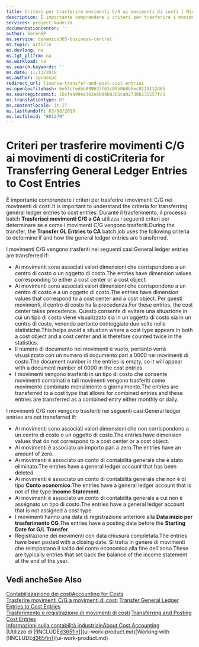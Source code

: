 ```yaml
---
title: Criteri per trasferire movimenti C/G ai movimenti di costi | Microsoft Docs
description: È importante comprendere i criteri per trasferire i movimenti C/G nei movimenti di costi. Durante il trasferimento, il processo batch **Trasferisci movimenti C/G a CA** utilizza i seguenti criteri per determinare se e come i movimenti C/G vengono trasferiti.
services: project-madeira
documentationcenter: ''
author: SorenGP
ms.service: dynamics365-business-central
ms.topic: article
ms.devlang: na
ms.tgt_pltfrm: na
ms.workload: na
ms.search.keywords: ''
ms.date: 11/13/2018
ms.author: sgroespe
redirect_url: finance-transfer-and-post-cost-entries
ms.openlocfilehash: 6e5fcfedbb899633f61c05b0b8b5ec8125112d65
ms.sourcegitcommit: 1bcfaa99ea302e6b84b8361ca02730b135557fc1
ms.translationtype: HT
ms.contentlocale: it-IT
ms.lasthandoff: 03/08/2019
ms.locfileid: "801279"
---
```

# <a name="criteria-for-transferring-general-ledger-entries-to-cost-entries"></a><span data-ttu-id="bf1e1-104">Criteri per trasferire movimenti C/G ai movimenti di costi</span><span class="sxs-lookup"><span data-stu-id="bf1e1-104">Criteria for Transferring General Ledger Entries to Cost Entries</span></span>
<span data-ttu-id="bf1e1-105">È importante comprendere i criteri per trasferire i movimenti C/G nei movimenti di costi.</span><span class="sxs-lookup"><span data-stu-id="bf1e1-105">It is important to understand the criteria for transferring general ledger entries to cost entries.</span></span> <span data-ttu-id="bf1e1-106">Durante il trasferimento, il processo batch **Trasferisci movimenti C/G a CA** utilizza i seguenti criteri per determinare se e come i movimenti C/G vengono trasferiti.</span><span class="sxs-lookup"><span data-stu-id="bf1e1-106">During the transfer, the **Transfer GL Entries to CA** batch job uses the following criteria to determine if and how the general ledger entries are transferred.</span></span>  

<span data-ttu-id="bf1e1-107">I movimenti C/G vengono trasferiti nei seguenti casi:</span><span class="sxs-lookup"><span data-stu-id="bf1e1-107">General ledger entries are transferred if:</span></span>  

-   <span data-ttu-id="bf1e1-108">Ai movimenti sono associati valori dimensioni che corrispondono a un centro di costo o un oggetto di costo.</span><span class="sxs-lookup"><span data-stu-id="bf1e1-108">The entries have dimension values corresponding to either a cost center or a cost object.</span></span>  
-   <span data-ttu-id="bf1e1-109">Ai movimenti sono associati valori dimensioni che corrispondono a un centro di costo e a un oggetto di costo.</span><span class="sxs-lookup"><span data-stu-id="bf1e1-109">The entries have dimension values that correspond to a cost center and a cost object.</span></span> <span data-ttu-id="bf1e1-110">Per questi movimenti, il centro di costo ha la precedenza.</span><span class="sxs-lookup"><span data-stu-id="bf1e1-110">For these entries, the cost center takes precedence.</span></span> <span data-ttu-id="bf1e1-111">Questo consente di evitare una situazione in cui un tipo di costo viene visualizzato sia in un oggetto di costo sia in un centro di costo, venendo pertanto conteggiato due volte nelle statistiche.</span><span class="sxs-lookup"><span data-stu-id="bf1e1-111">This helps avoid a situation where a cost type appears in both a cost object and a cost center and is therefore counted twice in the statistics.</span></span>  
-   <span data-ttu-id="bf1e1-112">Il numero di documento nei movimenti è vuoto, pertanto verrà visualizzato con un numero di documento pari a 0000 nei movimenti di costo.</span><span class="sxs-lookup"><span data-stu-id="bf1e1-112">The document number in the entries is empty, so it will appear with a document number of 0000 in the cost entries.</span></span>  
-   <span data-ttu-id="bf1e1-113">I movimenti vengono trasferiti in un tipo di costo che consente movimenti combinati e tali movimenti vengono trasferiti come movimento combinato mensilmente o giornalmente.</span><span class="sxs-lookup"><span data-stu-id="bf1e1-113">The entries are transferred to a cost type that allows for combined entries and these entries are transferred as a combined entry either monthly or daily.</span></span>  

<span data-ttu-id="bf1e1-114">I movimenti C/G non vengono trasferiti nei seguenti casi:</span><span class="sxs-lookup"><span data-stu-id="bf1e1-114">General ledger entries are not transferred if:</span></span>  

-   <span data-ttu-id="bf1e1-115">Ai movimenti sono associati valori dimensioni che non corrispondono a un centro di costo o un oggetto di costo.</span><span class="sxs-lookup"><span data-stu-id="bf1e1-115">The entries have dimension values that do not correspond to a cost center or a cost object.</span></span>  
-   <span data-ttu-id="bf1e1-116">Ai movimenti è associato un importo pari a zero.</span><span class="sxs-lookup"><span data-stu-id="bf1e1-116">The entries have an amount of zero.</span></span>  
-   <span data-ttu-id="bf1e1-117">Ai movimenti è associato un conto di contabilità generale che è stato eliminato.</span><span class="sxs-lookup"><span data-stu-id="bf1e1-117">The entries have a general ledger account that has been deleted.</span></span>  
-   <span data-ttu-id="bf1e1-118">Ai movimenti è associato un conto di contabilità generale che non è di tipo **Conto economico**.</span><span class="sxs-lookup"><span data-stu-id="bf1e1-118">The entries have a general ledger account that is not of the type **Income Statement**.</span></span>  
-   <span data-ttu-id="bf1e1-119">Ai movimenti è associato un conto di contabilità generale a cui non è assegnato un tipo di costo.</span><span class="sxs-lookup"><span data-stu-id="bf1e1-119">The entries have a general ledger account that is not assigned a cost type.</span></span>  
-   <span data-ttu-id="bf1e1-120">I movimenti hanno una data di registrazione anteriore alla **Data inizio per trasferimento CG**.</span><span class="sxs-lookup"><span data-stu-id="bf1e1-120">The entries have a posting date before the **Starting Date for G/L Transfer**.</span></span>  
-   <span data-ttu-id="bf1e1-121">Registrazione dei movimenti con data chiusura completata.</span><span class="sxs-lookup"><span data-stu-id="bf1e1-121">The entries have been posted with a closing date.</span></span> <span data-ttu-id="bf1e1-122">Si tratta in genere di movimenti che reimpostano il saldo del conto economico alla fine dell'anno.</span><span class="sxs-lookup"><span data-stu-id="bf1e1-122">These are typically entries that set back the balance of the income statement at the end of the year.</span></span>  

## <a name="see-also"></a><span data-ttu-id="bf1e1-123">Vedi anche</span><span class="sxs-lookup"><span data-stu-id="bf1e1-123">See Also</span></span>  
[<span data-ttu-id="bf1e1-124">Contabilizzazione dei costi</span><span class="sxs-lookup"><span data-stu-id="bf1e1-124">Accounting for Costs</span></span>](finance-manage-cost-accounting.md)  
 <span data-ttu-id="bf1e1-125">[Trasferire movimenti C/G a movimenti di costi](finance-how-to-transfer-general-ledger-entries-to-cost-entries.md) </span><span class="sxs-lookup"><span data-stu-id="bf1e1-125">[Transfer General Ledger Entries to Cost Entries](finance-how-to-transfer-general-ledger-entries-to-cost-entries.md) </span></span>  
 <span data-ttu-id="bf1e1-126">[Trasferimento e registrazione di movimenti di costi](finance-transfer-and-post-cost-entries.md) </span><span class="sxs-lookup"><span data-stu-id="bf1e1-126">[Transferring and Posting Cost Entries](finance-transfer-and-post-cost-entries.md) </span></span>  
 [<span data-ttu-id="bf1e1-127">Informazioni sulla contabilità industriale</span><span class="sxs-lookup"><span data-stu-id="bf1e1-127">About Cost Accounting</span></span>](finance-about-cost-accounting.md)  
 <span data-ttu-id="bf1e1-128">[Utilizzo di [!INCLUDE[d365fin](includes/d365fin_md.md)]](ui-work-product.md)</span><span class="sxs-lookup"><span data-stu-id="bf1e1-128">[Working with [!INCLUDE[d365fin](includes/d365fin_md.md)]](ui-work-product.md)</span></span>
